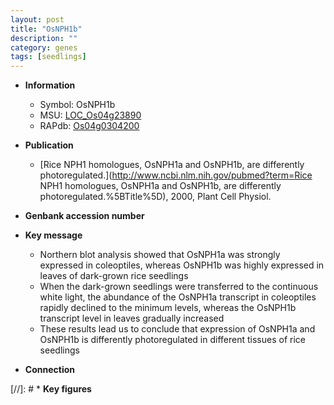 ```yaml
---
layout: post
title: "OsNPH1b"
description: ""
category: genes
tags: [seedlings]
---
```


* **Information**  
    + Symbol: OsNPH1b  
    + MSU: [LOC_Os04g23890](http://rice.plantbiology.msu.edu/cgi-bin/ORF_infopage.cgi?orf=LOC_Os04g23890)  
    + RAPdb: [Os04g0304200](http://rapdb.dna.affrc.go.jp/viewer/gbrowse_details/irgsp1?name=Os04g0304200)  

* **Publication**  
    + [Rice NPH1 homologues, OsNPH1a and OsNPH1b, are differently photoregulated.](http://www.ncbi.nlm.nih.gov/pubmed?term=Rice NPH1 homologues, OsNPH1a and OsNPH1b, are differently photoregulated.%5BTitle%5D), 2000, Plant Cell Physiol.

* **Genbank accession number**  

* **Key message**  
    + Northern blot analysis showed that OsNPH1a was strongly expressed in coleoptiles, whereas OsNPH1b was highly expressed in leaves of dark-grown rice seedlings
    + When the dark-grown seedlings were transferred to the continuous white light, the abundance of the OsNPH1a transcript in coleoptiles rapidly declined to the minimum levels, whereas the OsNPH1b transcript level in leaves gradually increased
    + These results lead us to conclude that expression of OsNPH1a and OsNPH1b is differently photoregulated in different tissues of rice seedlings

* **Connection**  

[//]: # * **Key figures**  


